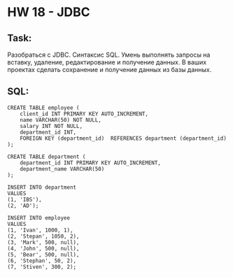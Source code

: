 # HW 18 - JDBC

## Task: 
Разобраться с JDBC. Синтаксис SQL. Умень выполнять запросы на вставку,
удаление, редактирование и получение данных. В ваших проектах сделать
сохранение и получение данных из базы данных.


## SQL:
    CREATE TABLE employee (
        client_id INT PRIMARY KEY AUTO_INCREMENT, 
        name VARCHAR(50) NOT NULL, 
        salary INT NOT NULL, 
        department_id INT, 
        FOREIGN KEY (department_id)  REFERENCES department (department_id) 
    );

    CREATE TABLE department (
        department_id INT PRIMARY KEY AUTO_INCREMENT, 
        department_name VARCHAR(50)
    );

    INSERT INTO department
    VALUES 
    (1, 'IBS'), 
    (2, 'AD');

    INSERT INTO employee
    VALUES 
    (1, 'Ivan', 1000, 1), 
    (2, 'Stepan', 1050, 2),
    (3, 'Mark', 500, null),
    (4, 'John', 500, null),
    (5, 'Bear', 500, null),
    (6, 'Stephan', 50, 2),
    (7, 'Stiven', 300, 2);
